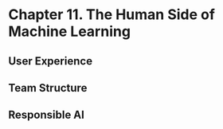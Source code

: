 # Chapter 11. The Human Side of Machine Learning

## User Experience

## Team Structure

## Responsible AI
